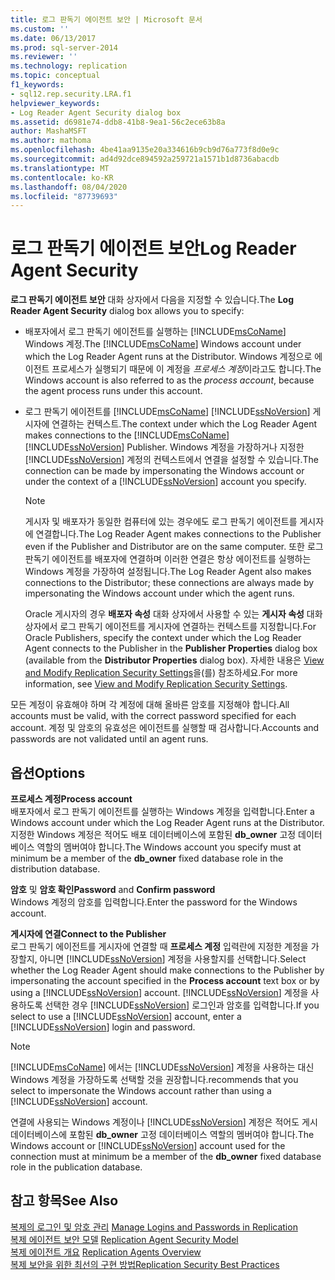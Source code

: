 ```yaml
---
title: 로그 판독기 에이전트 보안 | Microsoft 문서
ms.custom: ''
ms.date: 06/13/2017
ms.prod: sql-server-2014
ms.reviewer: ''
ms.technology: replication
ms.topic: conceptual
f1_keywords:
- sql12.rep.security.LRA.f1
helpviewer_keywords:
- Log Reader Agent Security dialog box
ms.assetid: d6981e74-ddb8-41b8-9ea1-56c2ece63b8a
author: MashaMSFT
ms.author: mathoma
ms.openlocfilehash: 4be41aa9135e20a334616b9cb9d76a773f8d0e9c
ms.sourcegitcommit: ad4d92dce894592a259721a1571b1d8736abacdb
ms.translationtype: MT
ms.contentlocale: ko-KR
ms.lasthandoff: 08/04/2020
ms.locfileid: "87739693"
---
```

# <a name="log-reader-agent-security"></a><span data-ttu-id="b49ac-102">로그 판독기 에이전트 보안</span><span class="sxs-lookup"><span data-stu-id="b49ac-102">Log Reader Agent Security</span></span>
  <span data-ttu-id="b49ac-103">**로그 판독기 에이전트 보안** 대화 상자에서 다음을 지정할 수 있습니다.</span><span class="sxs-lookup"><span data-stu-id="b49ac-103">The **Log Reader Agent Security** dialog box allows you to specify:</span></span>  
  
-   <span data-ttu-id="b49ac-104">배포자에서 로그 판독기 에이전트를 실행하는 [!INCLUDE[msCoName](../../includes/msconame-md.md)] Windows 계정.</span><span class="sxs-lookup"><span data-stu-id="b49ac-104">The [!INCLUDE[msCoName](../../includes/msconame-md.md)] Windows account under which the Log Reader Agent runs at the Distributor.</span></span> <span data-ttu-id="b49ac-105">Windows 계정으로 에이전트 프로세스가 실행되기 때문에 이 계정을 *프로세스 계정*이라고도 합니다.</span><span class="sxs-lookup"><span data-stu-id="b49ac-105">The Windows account is also referred to as the *process account*, because the agent process runs under this account.</span></span>  
  
-   <span data-ttu-id="b49ac-106">로그 판독기 에이전트를 [!INCLUDE[msCoName](../../includes/msconame-md.md)] [!INCLUDE[ssNoVersion](../../includes/ssnoversion-md.md)] 게시자에 연결하는 컨텍스트.</span><span class="sxs-lookup"><span data-stu-id="b49ac-106">The context under which the Log Reader Agent makes connections to the [!INCLUDE[msCoName](../../includes/msconame-md.md)] [!INCLUDE[ssNoVersion](../../includes/ssnoversion-md.md)] Publisher.</span></span> <span data-ttu-id="b49ac-107">Windows 계정을 가장하거나 지정한 [!INCLUDE[ssNoVersion](../../includes/ssnoversion-md.md)] 계정의 컨텍스트에서 연결을 설정할 수 있습니다.</span><span class="sxs-lookup"><span data-stu-id="b49ac-107">The connection can be made by impersonating the Windows account or under the context of a [!INCLUDE[ssNoVersion](../../includes/ssnoversion-md.md)] account you specify.</span></span>  
  
    > [!NOTE]  
    >  <span data-ttu-id="b49ac-108">게시자 및 배포자가 동일한 컴퓨터에 있는 경우에도 로그 판독기 에이전트를 게시자에 연결합니다.</span><span class="sxs-lookup"><span data-stu-id="b49ac-108">The Log Reader Agent makes connections to the Publisher even if the Publisher and Distributor are on the same computer.</span></span> <span data-ttu-id="b49ac-109">또한 로그 판독기 에이전트를 배포자에 연결하며 이러한 연결은 항상 에이전트를 실행하는 Windows 계정을 가장하여 설정됩니다.</span><span class="sxs-lookup"><span data-stu-id="b49ac-109">The Log Reader Agent also makes connections to the Distributor; these connections are always made by impersonating the Windows account under which the agent runs.</span></span>  
  
     <span data-ttu-id="b49ac-110">Oracle 게시자의 경우 **배포자 속성** 대화 상자에서 사용할 수 있는 **게시자 속성** 대화 상자에서 로그 판독기 에이전트를 게시자에 연결하는 컨텍스트를 지정합니다.</span><span class="sxs-lookup"><span data-stu-id="b49ac-110">For Oracle Publishers, specify the context under which the Log Reader Agent connects to the Publisher in the **Publisher Properties** dialog box (available from the **Distributor Properties** dialog box).</span></span> <span data-ttu-id="b49ac-111">자세한 내용은 [View and Modify Replication Security Settings](security/view-and-modify-replication-security-settings.md)을(를) 참조하세요.</span><span class="sxs-lookup"><span data-stu-id="b49ac-111">For more information, see [View and Modify Replication Security Settings](security/view-and-modify-replication-security-settings.md).</span></span>  
  
 <span data-ttu-id="b49ac-112">모든 계정이 유효해야 하며 각 계정에 대해 올바른 암호를 지정해야 합니다.</span><span class="sxs-lookup"><span data-stu-id="b49ac-112">All accounts must be valid, with the correct password specified for each account.</span></span> <span data-ttu-id="b49ac-113">계정 및 암호의 유효성은 에이전트를 실행할 때 검사합니다.</span><span class="sxs-lookup"><span data-stu-id="b49ac-113">Accounts and passwords are not validated until an agent runs.</span></span>  
  
## <a name="options"></a><span data-ttu-id="b49ac-114">옵션</span><span class="sxs-lookup"><span data-stu-id="b49ac-114">Options</span></span>  
 <span data-ttu-id="b49ac-115">**프로세스 계정**</span><span class="sxs-lookup"><span data-stu-id="b49ac-115">**Process account**</span></span>  
 <span data-ttu-id="b49ac-116">배포자에서 로그 판독기 에이전트를 실행하는 Windows 계정을 입력합니다.</span><span class="sxs-lookup"><span data-stu-id="b49ac-116">Enter a Windows account under which the Log Reader Agent runs at the Distributor.</span></span> <span data-ttu-id="b49ac-117">지정한 Windows 계정은 적어도 배포 데이터베이스에 포함된 **db_owner** 고정 데이터베이스 역할의 멤버여야 합니다.</span><span class="sxs-lookup"><span data-stu-id="b49ac-117">The Windows account you specify must at minimum be a member of the **db_owner** fixed database role in the distribution database.</span></span>  
  
 <span data-ttu-id="b49ac-118">**암호** 및 **암호 확인**</span><span class="sxs-lookup"><span data-stu-id="b49ac-118">**Password** and **Confirm password**</span></span>  
 <span data-ttu-id="b49ac-119">Windows 계정의 암호를 입력합니다.</span><span class="sxs-lookup"><span data-stu-id="b49ac-119">Enter the password for the Windows account.</span></span>  
  
 <span data-ttu-id="b49ac-120">**게시자에 연결**</span><span class="sxs-lookup"><span data-stu-id="b49ac-120">**Connect to the Publisher**</span></span>  
 <span data-ttu-id="b49ac-121">로그 판독기 에이전트를 게시자에 연결할 때 **프로세스 계정** 입력란에 지정한 계정을 가장할지, 아니면 [!INCLUDE[ssNoVersion](../../includes/ssnoversion-md.md)] 계정을 사용할지를 선택합니다.</span><span class="sxs-lookup"><span data-stu-id="b49ac-121">Select whether the Log Reader Agent should make connections to the Publisher by impersonating the account specified in the **Process account** text box or by using a [!INCLUDE[ssNoVersion](../../includes/ssnoversion-md.md)] account.</span></span> <span data-ttu-id="b49ac-122">[!INCLUDE[ssNoVersion](../../includes/ssnoversion-md.md)] 계정을 사용하도록 선택한 경우 [!INCLUDE[ssNoVersion](../../includes/ssnoversion-md.md)] 로그인과 암호를 입력합니다.</span><span class="sxs-lookup"><span data-stu-id="b49ac-122">If you select to use a [!INCLUDE[ssNoVersion](../../includes/ssnoversion-md.md)] account, enter a [!INCLUDE[ssNoVersion](../../includes/ssnoversion-md.md)] login and password.</span></span>  
  
> [!NOTE]  
>  [!INCLUDE[msCoName](../../includes/msconame-md.md)] <span data-ttu-id="b49ac-123">에서는 [!INCLUDE[ssNoVersion](../../includes/ssnoversion-md.md)] 계정을 사용하는 대신 Windows 계정을 가장하도록 선택할 것을 권장합니다.</span><span class="sxs-lookup"><span data-stu-id="b49ac-123">recommends that you select to impersonate the Windows account rather than using a [!INCLUDE[ssNoVersion](../../includes/ssnoversion-md.md)] account.</span></span>  
  
 <span data-ttu-id="b49ac-124">연결에 사용되는 Windows 계정이나 [!INCLUDE[ssNoVersion](../../includes/ssnoversion-md.md)] 계정은 적어도 게시 데이터베이스에 포함된 **db_owner** 고정 데이터베이스 역할의 멤버여야 합니다.</span><span class="sxs-lookup"><span data-stu-id="b49ac-124">The Windows account or [!INCLUDE[ssNoVersion](../../includes/ssnoversion-md.md)] account used for the connection must at minimum be a member of the **db_owner** fixed database role in the publication database.</span></span>  
  
## <a name="see-also"></a><span data-ttu-id="b49ac-125">참고 항목</span><span class="sxs-lookup"><span data-stu-id="b49ac-125">See Also</span></span>  
 <span data-ttu-id="b49ac-126">[복제의 로그인 및 암호 관리](security/identity-and-access-control-replication.md#manage-logins-and-passwords-in-replication) </span><span class="sxs-lookup"><span data-stu-id="b49ac-126">[Manage Logins and Passwords in Replication](security/identity-and-access-control-replication.md#manage-logins-and-passwords-in-replication) </span></span>  
 <span data-ttu-id="b49ac-127">[복제 에이전트 보안 모델](security/replication-agent-security-model.md) </span><span class="sxs-lookup"><span data-stu-id="b49ac-127">[Replication Agent Security Model](security/replication-agent-security-model.md) </span></span>  
 <span data-ttu-id="b49ac-128">[복제 에이전트 개요](agents/replication-agents-overview.md) </span><span class="sxs-lookup"><span data-stu-id="b49ac-128">[Replication Agents Overview](agents/replication-agents-overview.md) </span></span>  
 [<span data-ttu-id="b49ac-129">복제 보안을 위한 최선의 구현 방법</span><span class="sxs-lookup"><span data-stu-id="b49ac-129">Replication Security Best Practices</span></span>](security/replication-security-best-practices.md)  
  
  
